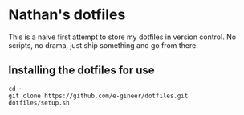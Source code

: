 # Nathan's dotfiles

This is a naive first attempt to store my dotfiles in version control. No
scripts, no drama, just ship something and go from there.

## Installing the dotfiles for use

```
cd ~
git clone https://github.com/e-gineer/dotfiles.git
dotfiles/setup.sh
```
